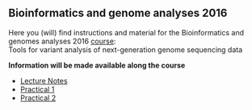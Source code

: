 ## Bioinformatics and genome analyses 2016

Here you (will) find instructions and material for the Bioinformatics and genomes analyses 2016 [course](http://events.embo.org/16-genome/):<br/>
Tools for variant analysis of next-generation genome sequencing data

**Information will be made available along the course**

* [Lecture Notes](Lecture_Notes_2016_VariantCallingAndAnnotation.pdf)
* [Practical 1](practical1.md)
* [Practical 2](practical2.md)
